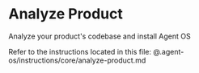 # Analyze Product

Analyze your product's codebase and install Agent OS

Refer to the instructions located in this file: @.agent-os/instructions/core/analyze-product.md
